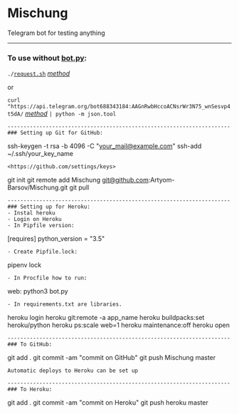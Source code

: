 # Mischung
Telegram bot for testing anything

----------------------------------------------------------------------
### To use without [bot.py](https://github.com/Artyom-Barsov/Mischung/blob/master/bot.py):
```./```[```request.sh```](https://github.com/Artyom-Barsov/Mischung/blob/master/request.sh) [*method*](https://core.telegram.org/bots/api#available-methods)

or

```curl "https://api.telegram.org/bot688343184:AAGnRwbHccoACNsrWr3N75_wnSesvp4t5dA/``` [*method*](https://core.telegram.org/bots/api#available-methods) ```| python -m json.tool```
```
----------------------------------------------------------------------
### Setting up Git for GitHub:
```
ssh-keygen -t rsa -b 4096 -C "your_mail@example.com"
ssh-add ~/.ssh/your_key_name
```
<https://github.com/settings/keys>
```
git init
git remote add Mischung git@github.com:Artyom-Barsov/Mischung.git
git pull
```
----------------------------------------------------------------------
### Setting up for Heroku:
- Instal heroku
- Login on Heroku
- In Pipfile version:
```
[requires]
python_version = "3.5"
```
- Create Pipfile.lock:
```
pipenv lock
```
- In Procfile how to run:
```
web: python3 bot.py
```
- In requirements.txt are libraries.

```
heroku login
heroku git:remote -a app_name
heroku buildpacks:set heroku/python
heroku ps:scale web=1
heroku maintenance:off
heroku open
```
----------------------------------------------------------------------
### To GitHub:
```
git add .
git commit -am "commit on GitHub"
git push Mischung master
```
Automatic deploys to Heroku can be set up

----------------------------------------------------------------------
### To Heroku:
```
git add .
git commit -am "commit on Heroku"
git push heroku master
```
